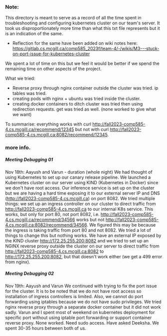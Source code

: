 ### Note:

This directory is meant to serve as a record of all the time spent in troubleshooting and configuring kubernetes cluster on our team's server. It took us disproportionately more time than what this txt file represents but it is an indication of the same.

- Reflection for the same have been added on wiki notes here: https://gitlab.cs.mcgill.ca/comp585_2023f/team-4/-/wikis/M3---stuck-on-port-issue-for-kubernetes-cluster

We spent a lot of time on this but we feel it would be better if we spend the remaining time on other aspects of the project.

What we tried:
- Reverse proxy through nginx container outside the cluster was tried.
ip tables was tried.
- creating pods with nginx + ubuntu was tried inside the cluster.
- creating docker containers to ditch cluster was tried then using redirection requests. get was tried as well.
(none worked to give what we want)

To summarise: everything works with curl http://fall2023-comp585-4.cs.mcgill.ca/recommend/12345 but not with curl http://fall2023-comp585-4.cs.mcgill.ca:8082/recommend/12345.


### more info.

##### Meeting Debugging 01

Nov 18th: Aayush and Varun - duration (whole night)
We had thought of using Kubernetes to set up our canary release pipeline. We launched a Kubernetes cluster on our server using KIND (Kubernetes in Docker) since we don't have root access. Our inference service is set up on the cluster but we are having a hard time exposing it to our external server IP and DNS (http://fall2023-comp585-4.cs.mcgill.ca) on port 8082. We tried multiple things: we set up an ingress controller on our cluster to direct traffic from http://fall2023-comp585-4.cs.mcgill.ca to our internal K8s service. This works, but only for port 80, not port 8082, i.e. http://fall2023-comp585-4.cs.mcgill.ca/recommend/34566 works but not http://fall2023-comp585-4.cs.mcgill.ca:8082/recommend/34566. We figured this may be because the ingress is taking traffic from port 80 and not 8082. We tried a lot of things to change this but nothing works. We have an external IP exposed by the KIND cluster http://172.25.255.200:8082 and we tried to set up an NGINX reverse proxy outside the cluster on our server to direct traffic from http://fall2023-comp585-4.cs.mcgill.ca:8082 to http://172.25.255.200:8082, but that doesn't work either (we get a 499 error from nginx).

##### Meeting Debugging 02

Nov 19th: Aayush and Varun
We continued with trying to fix the port issue for the cluster.
It is to be noted that we do not have root access so installation of ingress controllers is limited. Also, we cannot do port forwarding using iptables because we do not have sudo privileges. We tried nginx reverse proxy through a separate docker container but it did not work sadly.
Varun and I spent most of weekend on kubernetes deployment for specific port without using iptable port forwarding or support container reverse proxy. None worked. Need sudo access. Have asked Deeksha. We spent 30-35 hours between both of us.